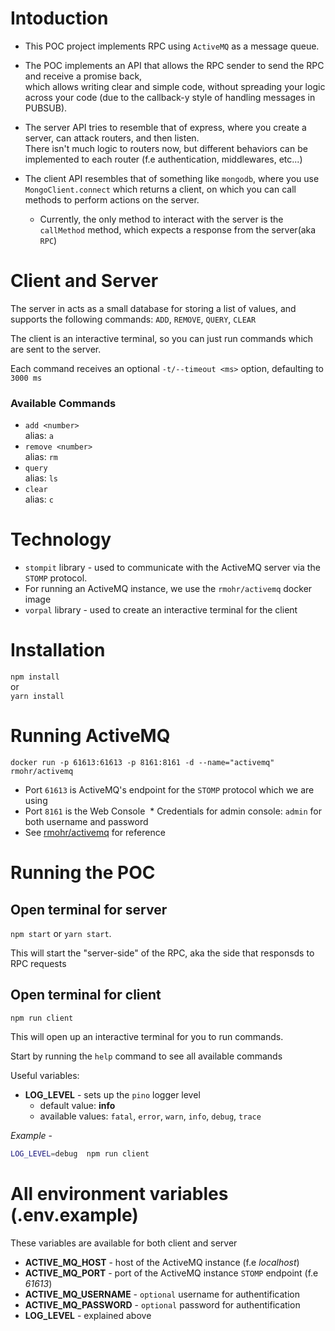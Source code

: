# Intoduction

* This POC project implements RPC using `ActiveMQ` as a message queue.

* The POC implements an API that allows the RPC sender to send the RPC and receive a promise back,  
which allows writing clear and simple code, without spreading your logic across your code (due to the callback-y style of handling messages in PUBSUB).

* The server API tries to resemble that of express, where you create a server, can attack routers, and then listen.  
There isn't much logic to routers now, but different behaviors can be implemented to each router (f.e authentication, middlewares, etc...)

* The client API resembles that of something like `mongodb`, where you use `MongoClient.connect` which returns a client, on which you can call methods to perform actions on the server.
  * Currently, the only method to interact with the server is the `callMethod` method, which expects a response from the server(aka `RPC`)

# Client and Server

The server in acts as a small database for storing a list of values, and supports the following commands: `ADD`, `REMOVE`, `QUERY`, `CLEAR`

The client is an interactive terminal, so you can just run commands which are sent to the server.

Each command receives an optional `-t/--timeout <ms>` option, defaulting to `3000 ms`

### Available Commands
  * `add <number>`  
  alias: `a`
  * `remove <number>`  
  alias: `rm`
  * `query`  
  alias: `ls`
  * `clear`  
  alias: `c`

# Technology

* `stompit` library - used to communicate with the ActiveMQ server via the `STOMP` protocol.
* For running an ActiveMQ instance, we use the `rmohr/activemq` docker image
* `vorpal` library - used to create an interactive terminal for the client

# Installation

`npm install`  
or  
`yarn install`

# Running ActiveMQ

`docker run -p 61613:61613 -p 8161:8161 -d --name="activemq" rmohr/activemq`

* Port `61613` is ActiveMQ's endpoint for the `STOMP` protocol which we are using
* Port `8161` is the Web Console
  * Credentials for admin console: `admin` for both username and password
* See [rmohr/activemq](https://hub.docker.com/r/rmohr/activemq/) for reference

# Running the POC

## Open terminal for server

`npm start` or `yarn start`.  

This will start the "server-side" of the RPC, aka the side that responsds to RPC requests

## Open terminal for client

`npm run client`

This will open up an interactive terminal for you to run commands.

Start by running the `help` command to see all available commands



Useful variables:

* **LOG_LEVEL** - sets up the `pino` logger level
  * default value: **info**
  * available values: `fatal`, `error`, `warn`, `info`, `debug`, `trace`

*Example* -

```bash
LOG_LEVEL=debug  npm run client
```

# All environment variables (.env.example)

These variables are available for both client and server

* **ACTIVE_MQ_HOST** - host of the ActiveMQ instance (f.e *localhost*)
* **ACTIVE_MQ_PORT** - port of the ActiveMQ instance `STOMP` endpoint (f.e *61613*)
* **ACTIVE_MQ_USERNAME** - `optional` username for authentification
* **ACTIVE_MQ_PASSWORD** - `optional` password for authentification
* **LOG_LEVEL** - explained above

